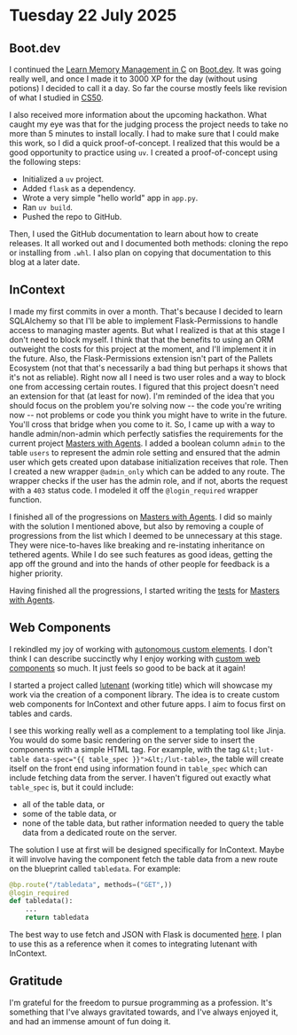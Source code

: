 # Tuesday 22 July 2025

## Boot.dev

I continued the [Learn Memory Management in C](https://www.boot.dev/courses/learn-memory-management-c) on [Boot.dev](https://www.boot.dev/). It was going really well, and once I made it to 3000 XP for the day (without using potions) I decided to call it a day. So far the course mostly feels like revision of what I studied in [CS50](https://github.com/joshkgarber/review50).

I also received more information about the upcoming hackathon. What caught my eye was that for the judging process the project needs to take no more than 5 minutes to install locally. I had to make sure that I could make this work, so I did a quick proof-of-concept. I realized that this would be a good opportunity to practice using `uv`. I created a proof-of-concept using the following steps:

- Initialized a `uv` project.
- Added `flask` as a dependency.
- Wrote a very simple "hello world" app in `app.py`.
- Ran `uv build`.
- Pushed the repo to GitHub.

Then, I used the GitHub documentation to learn about how to create releases. It all worked out and I documented both methods: cloning the repo or installing from `.whl`. I also plan on copying that documentation to this blog at a later date.

## InContext

I made my first commits in over a month. That's because I decided to learn SQLAlchemy so that I'll be able to implement Flask-Permissions to handle access to managing master agents. But what I realized is that at this stage I don't need to block myself. I think that that the benefits to using an ORM outweight the costs for this project at the moment, and I'll implement it in the future. Also, the Flask-Permissions extension isn't part of the Pallets Ecosystem (not that that's necessarily a bad thing but perhaps it shows that it's not as reliable). Right now all I need is two user roles and a way to block one from accessing certain routes. I figured that this project doesn't need an extension for that (at least for now). I'm reminded of the idea that you should focus on the problem you're solving now -- the code you're writing now -- not problems or code you think you might have to write in the future. You'll cross that bridge when you come to it. So, I came up with a way to handle admin/non-admin which perfectly satisfies the requirements for the current project [Masters with Agents](https://github.com/joshkgarber/masters-with-agents). I added a boolean column `admin` to the table `users` to represent the admin role setting and ensured that the admin user which gets created upon database initialization receives that role. Then I created a new wrapper `@admin_only` which can be added to any route. The wrapper checks if the user has the admin role, and if not, aborts the request with a `403` status code. I modeled it off the `@login_required` wrapper function.

I finished all of the progressions on [Masters with Agents](https://github.com/joshkgarber/masters-with-agents). I did so mainly with the solution I mentioned above, but also by removing a couple of progressions from the list which I deemed to be unnecessary at this stage. They were nice-to-haves like breaking and re-instating inheritance on tethered agents. While I do see such features as good ideas, getting the app off the ground and into the hands of other people for feedback is a higher priority.

Having finished all the progressions, I started writing the [tests](https://github.com/joshkgarber/masters-with-agents/tree/main/tests) for [Masters with Agents](https://github.com/joshkgarber/masters-with-agents).

## Web Components

I rekindled my joy of working with [autonomous custom elements](https://developer.mozilla.org/en-US/docs/Web/API/Web_components/Using_custom_elements). I don't think I can describe succinctly why I enjoy working with [custom web components](https://developer.mozilla.org/en-US/docs/Web/API/Web_components/Using_custom_elements) so much. It just feels so good to be back at it again!

I started a project called [lutenant](https://github.com/joshkgarber/lutenant) (working title) which will showcase my work via the creation of a component library. The idea is to create custom web components for InContext and other future apps. I aim to focus first on tables and cards.

I see this working really well as a complement to a templating tool like Jinja. You would do some basic rendering on the server side to insert the components with a simple HTML tag. For example, with the tag `&lt;lut-table data-spec="{{ table_spec }}">&lt;/lut-table>`, the table will create itself on the front end using information found in `table_spec` which can include fetching data from the server. I haven't figured out exactly what `table_spec` is, but it could include:

- all of the table data, or
- some of the table data, or
- none of the table data, but rather information needed to query the table data from a dedicated route on the server.

The solution I use at first will be designed specifically for InContext. Maybe it will involve having the component fetch the table data from a new route on the blueprint called `tabledata`. For example:

```py
@bp.route("/tabledata", methods=("GET",))
@login_required
def tabledata():
    ...
    return tabledata
```

The best way to use fetch and JSON with Flask is documented [here](https://flask.palletsprojects.com/en/stable/patterns/javascript/). I plan to use this as a reference when it comes to integrating lutenant with InContext.

## Gratitude

I'm grateful for the freedom to pursue programming as a profession. It's something that I've always gravitated towards, and I've always enjoyed it, and had an immense amount of fun doing it.
